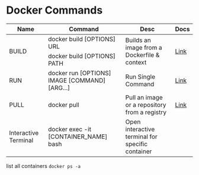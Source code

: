 # Docker Commands

<table>
    <thead>
        <tr>
            <th>Name</th>
            <th>Command</th>
            <th>Desc</th>
            <th>Docs</th>
        </tr>
    </thead>
    <tbody>
        <tr>
            <td rowspan=2>BUILD</td>
            <td>docker build [OPTIONS] URL</td>
            <td rowspan=2>Builds an image from a Dockerfile & context</td>
            <td rowspan=2>  
                <a href="https://docs.docker.com/engine/reference/commandline/build/">
                    <div style="height:100%;width:100%">Link</div>
                </a>
            </td>
        </tr>
        <tr>
            <td>docker build [OPTIONS] PATH</td>
        </tr>
        <tr>
            <td>RUN</td>
            <td>docker run [OPTIONS] IMAGE [COMMAND] [ARG...]</td>
            <td>Run Single Command</td>
            <td>
                <a href="https://docs.docker.com/engine/reference/commandline/run/">
                    <div>Link</div>
                </a>
            </td>
        </tr>
        <tr>
            <td>PULL</td>
            <td>docker pull</td>
            <td>Pull an image or a repository from a registry</td>
            <td>
                <a href="https://docs.docker.com/engine/reference/commandline/pull/">
                    <div>Link</div>
                </a>
            </td>
        </tr>
        <tr>
            <td>Interactive Terminal</td>
            <td>docker exec -it [CONTAINER_NAME] bash</td>
            <td>Open interactive terminal for specific container</td>
            <td></td>
        </tr>
    </tbody>
</table>

list all containers `docker ps -a`